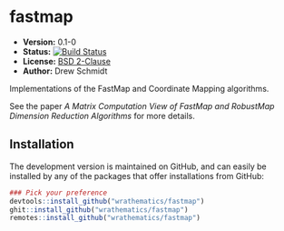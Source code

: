 # fastmap

* **Version:** 0.1-0
* **Status:** [![Build Status](https://travis-ci.org/wrathematics/fastmap.png)](https://travis-ci.org/wrathematics/fastmap)
* **License:** [BSD 2-Clause](http://opensource.org/licenses/BSD-2-Clause)
* **Author:** Drew Schmidt


Implementations of the FastMap and Coordinate Mapping algorithms.

See the paper *A Matrix Computation View of FastMap and RobustMap Dimension Reduction Algorithms* for more details.



## Installation

<!-- To install the R package, run:

```r
install.package("fastmap")
``` -->

The development version is maintained on GitHub, and can easily be installed by any of the packages that offer installations from GitHub:

```r
### Pick your preference
devtools::install_github("wrathematics/fastmap")
ghit::install_github("wrathematics/fastmap")
remotes::install_github("wrathematics/fastmap")
```
